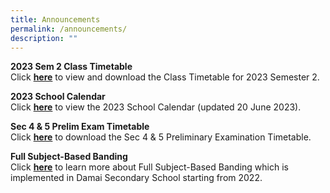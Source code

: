 ```yaml
---
title: Announcements
permalink: /announcements/
description: ""
---
```

<p><strong>2023 Sem 2 Class Timetable</strong><br>Click&nbsp;<strong><a href="/information/students/class-timetable" target="_blank" rel="noopener">here</a></strong>&nbsp;to view and download the Class Timetable for 2023 Semester 2.</p>
<p><strong>2023 School Calendar</strong><br>Click&nbsp;<strong><a href="/files/Information/Calendar of Events/2023 school calendar damai sec (for students) (jun - dec 2023).pdf" target="_blank" rel="noopener">here</a></strong>&nbsp;to view the 2023 School Calendar (updated 20 June 2023).</p>

<p><strong>Sec 4 &amp; 5 Prelim Exam Timetable</strong><br>Click&nbsp;<strong><a href="/information/students/assessment-matters" target="_blank" rel="noopener">here</a></strong>&nbsp;to download the Sec 4 &amp; 5 Preliminary Examination Timetable.</p>
<p><strong>Full Subject-Based Banding</strong><br>Click&nbsp;<strong><a href="/information/full-subject-based-banding" target="_blank" rel="noopener">here</a></strong>&nbsp;to learn more about Full Subject-Based Banding which is implemented in Damai Secondary School starting from 2022.</p>